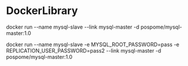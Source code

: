 # DockerLibrary

docker run --name mysql-slave --link mysql-master -d pospome/mysql-master:1.0

docker run --name mysql-slave -e MYSQL_ROOT_PASSWORD=pass -e REPLICATION_USER_PASSWORD=pass2 --link mysql-master -d pospome/mysql-master:1.0
